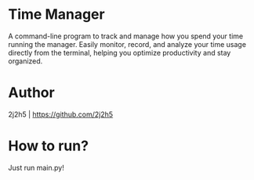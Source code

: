 # Time Manager
A command-line program to track and manage how you spend your time running the manager. Easily monitor, record, and analyze your time usage directly from the terminal, helping you optimize productivity and stay organized.

# Author
2j2h5 | https://github.com/2j2h5

# How to run?
Just run main.py!